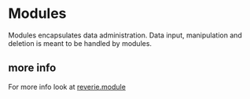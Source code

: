 # Modules

Modules encapsulates data administration. Data input, manipulation and deletion is meant to be handled by modules.

## more info

For more info look at [reverie.module](../reverie/module.md)
